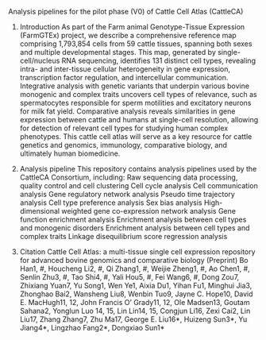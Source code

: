 Analysis pipelines for the pilot phase (V0) of Cattle Cell Atlas (CattleCA) 
1. Introduction
As part of the Farm animal Genotype-Tissue Expression (FarmGTEx) project, we describe a comprehensive reference map comprising 1,793,854 cells from 59 cattle tissues, spanning both sexes and multiple developmental stages. This map, generated by single-cell/nucleus RNA sequencing, identifies 131 distinct cell types, revealing intra- and inter-tissue cellular heterogeneity in gene expression, transcription factor regulation, and intercellular communication. Integrative analysis with genetic variants that underpin various bovine monogenic and complex traits uncovers cell types of relevance, such as spermatocytes responsible for sperm motilities and excitatory neurons for milk fat yield. Comparative analysis reveals similarities in gene expression between cattle and humans at single-cell resolution, allowing for detection of relevant cell types for studying human complex phenotypes. This cattle cell atlas will serve as a key resource for cattle genetics and genomics, immunology, comparative biology, and ultimately human biomedicine.
 
2. Analysis pipeline
This repository contains analysis pipelines used by the CattleCA Consortium, including:
Raw sequencing data processing, quality control and cell clustering
Cell cycle analysis
Cell communication analysis
Gene regulatory network analysis
Pseudo time trajectory analysis
Cell type preference analysis
Sex bias analysis
High-dimensional weighted gene co-expression network analysis
Gene function enrichment analysis
Enrichment analysis between cell types and monogenic disorders
Enrichment analysis between cell types and complex traits
Linkage disequilibrium score regression analysis

3. Citation
Cattle Cell Atlas: a multi-tissue single cell expression repository for advanced bovine genomics and comparative biology (Preprint)
Bo Han1, #, Houcheng Li2, #, Qi Zhang1, #, Weijie Zheng1, #, Ao Chen1, #, Senlin Zhu3, #, Tao Shi4, #, Yali Hou5, #, Fei Wang6, #, Dong Zou7, Zhixiang Yuan7, Yu Song1, Wen Ye1, Aixia Du1, Yihan Fu1, Minghui Jia3, Zhonghao Bai2, Wansheng Liu8, Wenbin Tuo9, Jayne C. Hope10, David E. MacHugh11, 12, John Francis O’ Grady11, 12, Ole Madsen13, Goutam Sahana2, Yonglun Luo 14, 15, Lin Lin14, 15, Congjun Li16, Zexi Cai2, Lin Liu17, Zhang Zhang7, Zhu Ma17, George E. Liu16*, Huizeng Sun3*, Yu Jiang4*, Lingzhao Fang2*, Dongxiao Sun1* 

